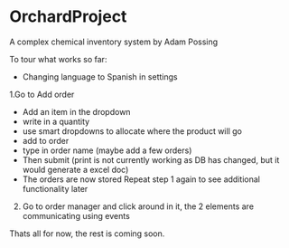 # OrchardProject
A complex chemical inventory system by Adam Possing

To tour what works so far:

- Changing language to Spanish in settings

1.Go to Add order
  - Add an item in the dropdown
  - write in a quantity
  - use smart dropdowns to allocate where the product will go
  - add to order
  - type in order name
  (maybe add a few orders)
  - Then submit
  (print is not currently working as DB has changed, but it would generate a excel doc)
- The orders are now stored
Repeat step 1 again to see additional functionality later
2. Go to order manager and click around in it, the 2 elements are communicating using events

Thats all for now, the rest is coming soon.
